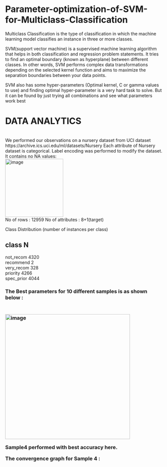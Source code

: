 # Parameter-optimization-of-SVM-for-Multiclass-Classification

Multiclass Classification is the type of classification in which the machine learning model classifies an instance in three or more classes.

SVM(support vector machine) is a supervised machine learning algorithm that helps in both classification and regression problem statements. It tries to find an optimal boundary (known as hyperplane) between different classes. In other words, SVM performs complex data transformations depending on the selected kernel function and aims to maximize the separation boundaries between your data points.

SVM also has some hyper-parameters (Optimal kernel, C or gamma values to use) and finding optimal hyper-parameter is a very hard task to solve. But it can be found by just trying all combinations and see what parameters work best

<h1>DATA ANALYTICS</h1><br />
We performed our observations on a nursery dataset from UCI dataset https://archive.ics.uci.edu/ml/datasets/Nursery 
Each attribute of Nursery dataset is categorical.
Label encoding was performed to modify the dataset.
It contains no NA values:<br />

<img width="186" alt="image" src="https://user-images.githubusercontent.com/65918628/232877658-05e9c531-1c56-4f21-96c3-5997460aa252.png">
<br />
No of rows : 12959
No of attributes : 8+1(target)

Class Distribution (number of instances per class)<br />

   class         N         
   --------------------
   not_recom    4320   
   recommend       2   
   very_recom    328   
   priority     4266   
   spec_prior   4044   

<h3>The Best parameters for 10 different samples is as shown below :<h3><br />

<img width="400" alt="image" src="https://user-images.githubusercontent.com/65918628/232796514-2beed153-3587-4f67-8c23-e52d88f478b7.png">


Sample4 performed with best accuracy here.

The convergence graph for Sample 4 :


